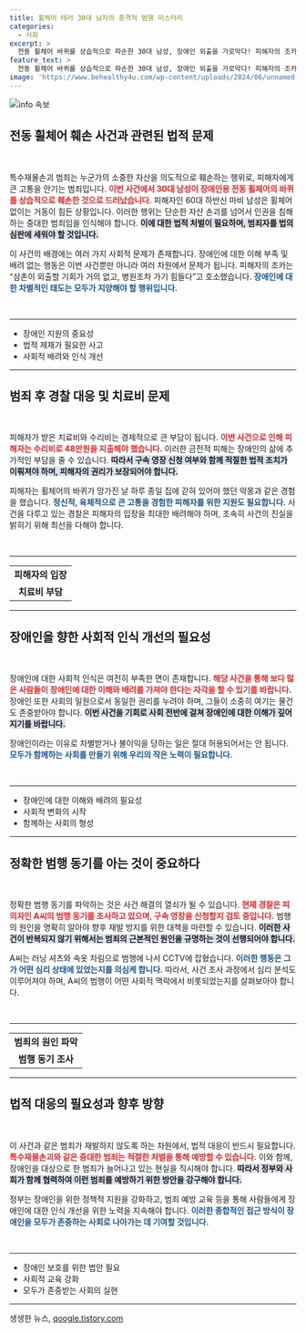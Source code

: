 ```yaml
---
title: 휠체어 테러 30대 남자의 충격적 범행 미스터리
categories:
  - 사회
excerpt: >
  전동 휠체어 바퀴를 상습적으로 파손한 30대 남성, 장애인 외출을 가로막다! 피해자의 조카는 행동이 불가능하다며 절박한 호소를 전했습니다. 과연 범인의 진짜 의도는 무엇일까요?
feature_text: >
  전동 휠체어 바퀴를 상습적으로 파손한 30대 남성, 장애인 외출을 가로막다! 피해자의 조카는 행동이 불가능하다며 절박한 호소를 전했습니다. 과연 범인의 진짜 의도는 무엇일까요?
image: 'https://www.behealthy4u.com/wp-content/uploads/2024/06/unnamed-file.png'
---
```


<p><img src="https://www.behealthy4u.com/wp-content/uploads/2024/06/unnamed-file.png" alt="info 속보" /></p>

<h2 data-ke-size="size26">전동 휠체어 훼손 사건과 관련된 법적 문제</h2>

<p data-ke-size="size16">&nbsp;</p>

<p>특수재물손괴 범죄는 누군가의 소중한 자산을 의도적으로 훼손하는 행위로, 피해자에게 큰 고통을 안기는 범죄입니다. <b><span style="color: #ee2323;">이번 사건에서 30대 남성이 장애인용 전동 휠체어의 바퀴를 상습적으로 훼손한 것으로 드러났습니다.</span></b> 피해자인 60대 하반신 마비 남성은 휠체어 없이는 거동이 힘든 상황입니다. 이러한 행위는 단순한 자산 손괴를 넘어서 인권을 침해하는 중대한 범죄임을 인식해야 합니다. <b><span style="background-color: #21538527;">이에 대한 법적 처벌이 필요하며, 범죄자를 법의 심판에 세워야 할 것입니다.</span></b></p>

<p>이 사건의 배경에는 여러 가지 사회적 문제가 존재합니다. 장애인에 대한 이해 부족 및 배려 없는 행동은 이번 사건뿐만 아니라 여러 차원에서 문제가 됩니다. 피해자의 조카는 “삼촌이 외출할 기회가 거의 없고, 병원조차 가기 힘들다”고 호소했습니다. <b><span style="color: #1a5490;">장애인에 대한 차별적인 태도는 모두가 지양해야 할 행위입니다.</span></b></p>

<p data-ke-size="size16">&nbsp;</p>

<hr>

<ul>
<li>장애인 지원의 중요성</li>
<li>법적 제재가 필요한 사고</li>
<li>사회적 배려와 인식 개선</li>
</ul>

<hr>

<h2 data-ke-size="size26">범죄 후 경찰 대응 및 치료비 문제</h2>

<p data-ke-size="size16">&nbsp;</p>

<p>피해자가 받은 치료비와 수리비는 경제적으로 큰 부담이 됩니다. <b><span style="color: #ee2323;">이번 사건으로 인해 피해자는 수리비로 48만원을 지출해야 했습니다.</span></b> 이러한 금전적 피해는 장애인의 삶에 추가적인 부담을 줄 수 있습니다. <b><span style="background-color: #21538527;">따라서 구속 영장 신청 여부와 함께 적절한 법적 조치가 이뤄져야 하며, 피해자의 권리가 보장되어야 합니다.</span></b></p>

<p>피해자는 휠체어의 바퀴가 망가진 날 하루 종일 집에 갇혀 있어야 했던 악몽과 같은 경험을 했습니다. <b><span style="color: #1a5490;">정신적, 육체적으로 큰 고통을 경험한 피해자를 위한 지원도 필요합니다.</span></b> 사건을 다루고 있는 경찰은 피해자의 입장을 최대한 배려해야 하며, 조속히 사건의 진실을 밝히기 위해 최선을 다해야 합니다.</p>

<p data-ke-size="size16">&nbsp;</p>

<hr>

<table>
<tr>
<td style="text-align: center; height: 17px;"><b>피해자의 입장</b></td>
</tr>
<tr>
<td style="text-align: center; height: 17px;"><b>치료비 부담</b></td>
</tr>
</table>

<hr>

<h2 data-ke-size="size26">장애인을 향한 사회적 인식 개선의 필요성</h2>

<p data-ke-size="size16">&nbsp;</p>

<p>장애인에 대한 사회적 인식은 여전히 부족한 면이 존재합니다. <b><span style="color: #ee2323;">해당 사건을 통해 보다 많은 사람들이 장애인에 대한 이해와 배려를 가져야 한다는 자각을 할 수 있기를 바랍니다.</span></b> 장애인 또한 사회의 일원으로서 동일한 권리를 누려야 하며, 그들이 소중히 여기는 물건도 존중받아야 합니다. <b><span style="background-color: #21538527;">이번 사건을 기회로 사회 전반에 걸쳐 장애인에 대한 이해가 깊어지기를 바랍니다.</span></b></p>

<p>장애인이라는 이유로 차별받거나 불이익을 당하는 일은 절대 허용되어서는 안 됩니다. <b><span style="color: #1a5490;">모두가 함께하는 사회를 만들기 위해 우리의 작은 노력이 필요합니다.</span></b></p>

<p data-ke-size="size16">&nbsp;</p>

<hr>

<ul>
<li>장애인에 대한 이해와 배려의 필요성</li>
<li>사회적 변화의 시작</li>
<li>함께하는 사회의 형성</li>
</ul>

<hr>

<h2 data-ke-size="size26">정확한 범행 동기를 아는 것이 중요하다</h2>

<p data-ke-size="size16">&nbsp;</p>

<p>정확한 범행 동기를 파악하는 것은 사건 해결의 열쇠가 될 수 있습니다. <b><span style="color: #ee2323;">현재 경찰은 피의자인 A씨의 범행 동기를 조사하고 있으며, 구속 영장을 신청할지 검토 중입니다.</span></b> 범행의 원인을 명확히 알아야 향후 재발 방지를 위한 대책을 마련할 수 있습니다. <b><span style="background-color: #21538527;">이러한 사건이 반복되지 않기 위해서는 범죄의 근본적인 원인을 규명하는 것이 선행되어야 합니다.</span></b></p>

<p>A씨는 러닝 셔츠와 속옷 차림으로 범행에 나서 CCTV에 잡혔습니다. <b><span style="color: #1a5490;">이러한 행동은 그가 어떤 심리 상태에 있었는지를 의심케 합니다.</span></b> 따라서, 사건 조사 과정에서 심리 분석도 이루어져야 하며, A씨의 범행이 어떤 사회적 맥락에서 비롯되었는지를 살펴보아야 합니다.</p>

<p data-ke-size="size16">&nbsp;</p>

<hr>

<table>
<tr>
<td style="text-align: center; height: 17px;"><b>범죄의 원인 파악</b></td>
</tr>
<tr>
<td style="text-align: center; height: 17px;"><b>범행 동기 조사</b></td>
</tr>
</table>

<hr>

<h2 data-ke-size="size26">법적 대응의 필요성과 향후 방향</h2>

<p data-ke-size="size16">&nbsp;</p>

<p>이 사건과 같은 범죄가 재발하지 않도록 하는 차원에서, 법적 대응이 반드시 필요합니다. <b><span style="color: #ee2323;">특수재물손괴와 같은 중대한 범죄는 적절한 처벌을 통해 예방할 수 있습니다.</span></b> 이와 함께, 장애인을 대상으로 한 범죄가 늘어나고 있는 현실을 직시해야 합니다. <b><span style="background-color: #21538527;">따라서 정부와 사회가 함께 협력하여 이런 범죄를 예방하기 위한 방안을 강구해야 합니다.</span></b></p>

<p>정부는 장애인을 위한 정책적 지원을 강화하고, 범죄 예방 교육 등을 통해 사람들에게 장애인에 대한 인식 개선을 위한 노력을 지속해야 합니다. <b><span style="color: #1a5490;">이러한 종합적인 접근 방식이 장애인을 모두가 존중하는 사회로 나아가는 데 기여할 것입니다.</span></b></p>

<p data-ke-size="size16">&nbsp;</p>

<hr>

<ul>
<li>장애인 보호를 위한 법안 필요</li>
<li>사회적 교육 강화</li>
<li>모두가 존중받는 사회의 실현</li>
</ul>

<hr>
생생한 뉴스, <a href="https://qoogle.tistory.com" rel="dofollow">qoogle.tistory.com</a>


